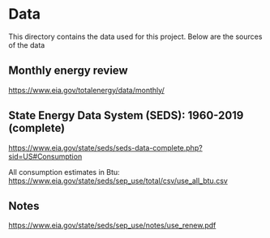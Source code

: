 # Data

This directory contains the data used for this project.
Below are the sources of the data 

## Monthly energy review
https://www.eia.gov/totalenergy/data/monthly/

## State Energy Data System (SEDS): 1960-2019 (complete)

https://www.eia.gov/state/seds/seds-data-complete.php?sid=US#Consumption

All consumption estimates in Btu: https://www.eia.gov/state/seds/sep_use/total/csv/use_all_btu.csv

## Notes
https://www.eia.gov/state/seds/sep_use/notes/use_renew.pdf
